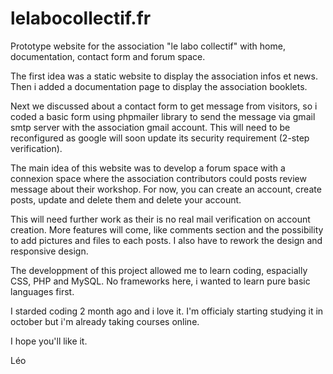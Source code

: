 # lelabocollectif.fr

Prototype website for the association "le labo collectif" with home, documentation, contact form and forum space.

The first idea was a static website to display the association infos et news. 
Then i added a documentation page to display the association booklets.

Next we discussed about a contact form to get message from visitors, so i coded a basic form using phpmailer library to send the message via gmail smtp server with the association gmail account.
This will need to be reconfigured as google will soon update its security requirement (2-step verification).

The main idea of this website was to develop a forum space with a connexion space where the association contributors could posts review message about their workshop.
For now, you can create an account, create posts, update and delete them and delete your account.

This will need further work as their is no real mail verification on account creation.
More features will come, like comments section and the possibility to add pictures and files to each posts.
I also have to rework the design and responsive design.

The developpment of this project allowed me to learn coding, espacially CSS, PHP and MySQL.
No frameworks here, i wanted to learn pure basic languages first.

I starded coding 2 month ago and i love it.
I'm officialy starting studying it in october but i'm already taking courses online.

I hope you'll like it.

Léo

